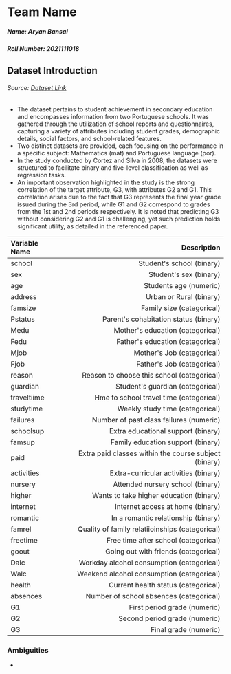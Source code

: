 # Team Name
##### Name: Aryan Bansal
##### Roll Number: 2021111018
## Dataset Introduction
###### Source: [Dataset Link](https://archive.ics.uci.edu/dataset/320/student+performance)
- The dataset pertains to student achievement in secondary education and encompasses information from two Portuguese schools. It was gathered through the utilization of school reports and questionnaires, capturing a variety of attributes including student grades, demographic details, social factors, and school-related features.
- Two distinct datasets are provided, each focusing on the performance in a specific subject: Mathematics (mat) and Portuguese language (por).
- In the study conducted by Cortez and Silva in 2008, the datasets were structured to facilitate binary and five-level classification as well as regression tasks.
- An important observation highlighted in the study is the strong correlation of the target attribute, G3, with attributes G2 and G1. This correlation arises due to the fact that G3 represents the final year grade issued during the 3rd period, while G1 and G2 correspond to grades from the 1st and 2nd periods respectively. It is noted that predicting G3 without considering G2 and G1 is challenging, yet such prediction holds significant utility, as detailed in the referenced paper.

| Variable Name |                                           Description |
| :------------ | ----------------------------------------------------: |
| school        |                             Student's school (binary) |
| sex           |                                Student's sex (binary) |
| age           |                                Students age (numeric) |
| address       |                               Urban or Rural (binary) |
| famsize       |                             Family size (categorical) |
| Pstatus       |                 Parent's cohabitation status (binary) |
| Medu          |                      Mother's education (categorical) |
| Fedu          |                      Father's education (categorical) |
| Mjob          |                            Mother's Job (categorical) |
| Fjob          |                            Father's Job (categorical) |
| reason        |            Reason to choose this school (categorical) |
| guardian      |                      Student's guardian (categorical) |
| traveltiime   |               Hme to school travel time (categorical) |
| studytime     |                       Weekly study time (categorical) |
| failures      |               Number of past class failures (numeric) |
| schoolsup     |                    Extra educational support (binary) |
| famsup        |                     Family education support (binary) |
| paid          | Extra paid classes within the course subject (binary) |
| activities    |                  Extra-curricular activities (binary) |
| nursery       |                      Attended nursery school (binary) |
| higher        |               Wants to take higher education (binary) |
| internet      |                      Internet access at home (binary) |
| romantic      |                   In a romantic relationship (binary) |
| famrel        |       Quality of family relatiioinships (categorical) |
| freetime      |                  Free time after school (categorical) |
| goout         |                  Going out with friends (categorical) |
| Dalc          |             Workday alcohol consumption (categorical) |
| Walc          |             Weekend alcohol consumption (categorical) |
| health        |                   Current health status (categorical) |
| absences      |               Number of school absences (categorical) |
| G1            |                          First period grade (numeric) |
| G2            |                         Second period grade (numeric) |
| G3            |                                 Final grade (numeric) |
### Ambiguities
- 